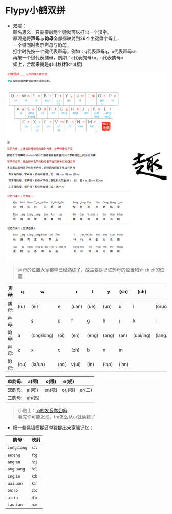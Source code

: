 # Flypy小鹤双拼
* 双拼：  
    顾名思义，只需要敲两个键就可以打出一个汉字。  
    原理是将**声母**与**韵母**全部都映射到26个主键盘字母上．  
    一个键同时表示声母与韵母，  
    打字时先按一个键代表声母，例如：`q`代表声母`q`，`u`代表声母`sh`  
    再按一个键代表韵母，例如：`q`代表韵母`iu`，`u`代表韵母`u`  
    如上，合起来就是`qiu`(秋)和`shu`(梳)

![小鹤双拼键位](../images/flypy.png)

> 声母的位置大家都早已经熟练了，故主要是记忆韵母的位置和`sh` `ch` `zh`的位置  

| 声母: | q    | w          |      | r     | t     | y     | (sh)  | (ch)      |             | p    |
|-------|------|------------|------|-------|-------|-------|-------|-----------|-------------|------|
| 韵母: | (iu) | (ei)       | e    | (uan) | (ue)  | (un)  | u     | i         | (o/uo)      | (ie) |
| 声母: |      | s          | d    | f     | g     | h     | j     | k         | l           |
| 韵母: | a    | (ong/iong) | (ai) | (en)  | (eng) | (ang) | (an)  | (uai/ing) | (iang/uang) |
| 声母: | z    | x          | c    | (zh)  | b     | n     | m     |
| 韵母: | (ou) | (ia/ua)    | (ao) | v(ui) | (in)  | (iao) | (ian) |

| 单韵母: | a(啊)  | o(哦)  | e(呃)  |        |
|---------|--------|--------|--------|--------|
| 双韵母: | ai(唉) | en(嗯) | ou(呕) | er(二) |
| 三韵母: | ah(昂) |

> 小贴士：[ o的发音你会吗 ]( http://m.hanyupinyin.org/yunmu/o-right-fayin.html )  
> 看完你可能发现，tm怎么从小就读错了

* 把一些易错模糊音单独提出来家强记忆：

| 韵母          | 映射    |
|---------------|---------|
| `iong`:`iang` | `s`:`l` |
| `en`:`eng`    | `f`:`g` |
| `ang`:`an`    | `h`:`j` |
| `ang`:`uang`  | `h`:`l` |
| `ing`:`in`    | `k`:`b` |
| `uai`:`uan`   | `k`:`r` |
| `ou`:`ao`     | `z`:`c` |
| `ai`:`ia`     | `d` `x` |
| `iao`:`ian`   | `n`:`m` |

